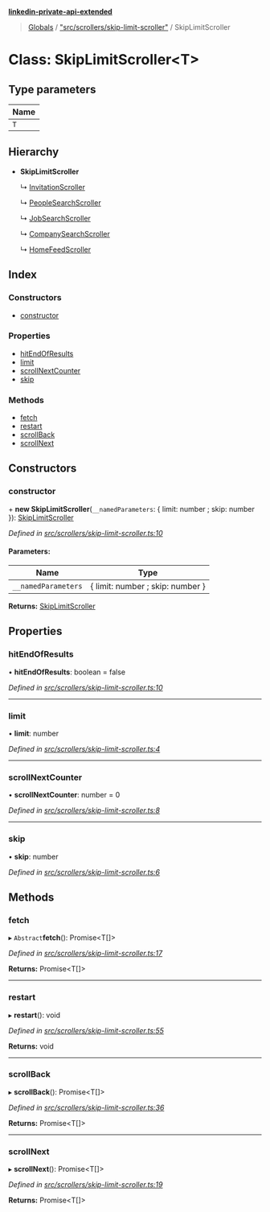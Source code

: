 **[linkedin-private-api-extended](../README.md)**

> [Globals](../globals.md) / ["src/scrollers/skip-limit-scroller"](../modules/_src_scrollers_skip_limit_scroller_.md) / SkipLimitScroller

# Class: SkipLimitScroller<T\>

## Type parameters

Name |
------ |
`T` |

## Hierarchy

* **SkipLimitScroller**

  ↳ [InvitationScroller](_src_scrollers_invitation_scroller_.invitationscroller.md)

  ↳ [PeopleSearchScroller](_src_scrollers_people_search_scroller_.peoplesearchscroller.md)

  ↳ [JobSearchScroller](_src_scrollers_job_search_scroller_.jobsearchscroller.md)

  ↳ [CompanySearchScroller](_src_scrollers_company_search_scroller_.companysearchscroller.md)

  ↳ [HomeFeedScroller](_src_scrollers_home_feed_scroller_.homefeedscroller.md)

## Index

### Constructors

* [constructor](_src_scrollers_skip_limit_scroller_.skiplimitscroller.md#constructor)

### Properties

* [hitEndOfResults](_src_scrollers_skip_limit_scroller_.skiplimitscroller.md#hitendofresults)
* [limit](_src_scrollers_skip_limit_scroller_.skiplimitscroller.md#limit)
* [scrollNextCounter](_src_scrollers_skip_limit_scroller_.skiplimitscroller.md#scrollnextcounter)
* [skip](_src_scrollers_skip_limit_scroller_.skiplimitscroller.md#skip)

### Methods

* [fetch](_src_scrollers_skip_limit_scroller_.skiplimitscroller.md#fetch)
* [restart](_src_scrollers_skip_limit_scroller_.skiplimitscroller.md#restart)
* [scrollBack](_src_scrollers_skip_limit_scroller_.skiplimitscroller.md#scrollback)
* [scrollNext](_src_scrollers_skip_limit_scroller_.skiplimitscroller.md#scrollnext)

## Constructors

### constructor

\+ **new SkipLimitScroller**(`__namedParameters`: { limit: number ; skip: number  }): [SkipLimitScroller](_src_scrollers_skip_limit_scroller_.skiplimitscroller.md)

*Defined in [src/scrollers/skip-limit-scroller.ts:10](https://github.com/khanhtranngoccva/linkedin-private-api/blob/86b0130/src/scrollers/skip-limit-scroller.ts#L10)*

#### Parameters:

Name | Type |
------ | ------ |
`__namedParameters` | { limit: number ; skip: number  } |

**Returns:** [SkipLimitScroller](_src_scrollers_skip_limit_scroller_.skiplimitscroller.md)

## Properties

### hitEndOfResults

•  **hitEndOfResults**: boolean = false

*Defined in [src/scrollers/skip-limit-scroller.ts:10](https://github.com/khanhtranngoccva/linkedin-private-api/blob/86b0130/src/scrollers/skip-limit-scroller.ts#L10)*

___

### limit

•  **limit**: number

*Defined in [src/scrollers/skip-limit-scroller.ts:4](https://github.com/khanhtranngoccva/linkedin-private-api/blob/86b0130/src/scrollers/skip-limit-scroller.ts#L4)*

___

### scrollNextCounter

•  **scrollNextCounter**: number = 0

*Defined in [src/scrollers/skip-limit-scroller.ts:8](https://github.com/khanhtranngoccva/linkedin-private-api/blob/86b0130/src/scrollers/skip-limit-scroller.ts#L8)*

___

### skip

•  **skip**: number

*Defined in [src/scrollers/skip-limit-scroller.ts:6](https://github.com/khanhtranngoccva/linkedin-private-api/blob/86b0130/src/scrollers/skip-limit-scroller.ts#L6)*

## Methods

### fetch

▸ `Abstract`**fetch**(): Promise<T[]\>

*Defined in [src/scrollers/skip-limit-scroller.ts:17](https://github.com/khanhtranngoccva/linkedin-private-api/blob/86b0130/src/scrollers/skip-limit-scroller.ts#L17)*

**Returns:** Promise<T[]\>

___

### restart

▸ **restart**(): void

*Defined in [src/scrollers/skip-limit-scroller.ts:55](https://github.com/khanhtranngoccva/linkedin-private-api/blob/86b0130/src/scrollers/skip-limit-scroller.ts#L55)*

**Returns:** void

___

### scrollBack

▸ **scrollBack**(): Promise<T[]\>

*Defined in [src/scrollers/skip-limit-scroller.ts:36](https://github.com/khanhtranngoccva/linkedin-private-api/blob/86b0130/src/scrollers/skip-limit-scroller.ts#L36)*

**Returns:** Promise<T[]\>

___

### scrollNext

▸ **scrollNext**(): Promise<T[]\>

*Defined in [src/scrollers/skip-limit-scroller.ts:19](https://github.com/khanhtranngoccva/linkedin-private-api/blob/86b0130/src/scrollers/skip-limit-scroller.ts#L19)*

**Returns:** Promise<T[]\>
